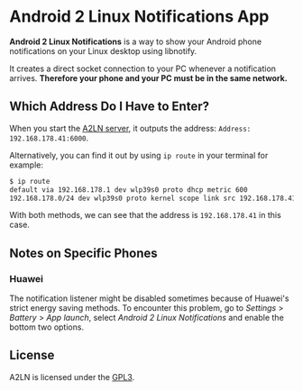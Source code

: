 # Android 2 Linux Notifications App
**Android 2 Linux Notifications** is a way to show your Android phone notifications on your Linux desktop using libnotify.

It creates a direct socket connection to your PC whenever a notification arrives. **Therefore your phone and your PC must be in the same network.**
## Which Address Do I Have to Enter?
When you start the [A2LN server](https://github.com/patri9ck/a2ln-server), it outputs the address: `Address: 192.168.178.41:6000`.

Alternatively, you can find it out by using `ip route` in your terminal for example:
```sh
$ ip route
default via 192.168.178.1 dev wlp39s0 proto dhcp metric 600
192.168.178.0/24 dev wlp39s0 proto kernel scope link src 192.168.178.41 metric 600
```
With both methods, we can see that the address is `192.168.178.41` in this case.
## Notes on Specific Phones
### Huawei
The notification listener might be disabled sometimes because of Huawei's strict energy saving methods. To encounter this problem, go to *Settings* > *Battery* > *App launch*, select *Android 2 Linux Notifications* and enable the bottom two options.
## License
A2LN is licensed under the [GPL3](LICENSE).
